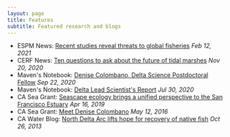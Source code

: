 ```yaml
---
layout: page
title: Features
subtitle: Featured research and blogs
---
```

- ESPM News: [Recent studies reveal threats to global fisheries](https://ourenvironment.berkeley.edu/news/2021/02/two-recent-studies-reveal-threats-global-fisheries) *Feb 12, 2021*
- CERF News: [Ten questions to ask about the future of tidal marshes](https://cerf.memberclicks.net/cesn-november-2020#Article3) *Nov 20, 2020*
- Maven's Notebook: [Denise Colombano, Delta Science Postdoctoral Fellow](https://mavensnotebook.com/cm-expert/denise-colombano/) *Sep 22, 2020*
- Maven's Notebook: [Delta Lead Scientist's Report](https://mavensnotebook.com/2020/07/30/delta-lead-scientist-report-new-research-papers-focus-on-habitat-flow-predation/) *Jul 30, 2020*
- CA Sea Grant: [Seascape ecology brings a unified perspective to the San Francisco Estuary](https://caseagrant.ucsd.edu/blogs/seascape-ecology-brings-a-unified-perspective-to-the-san-francisco-estuary) *Apr 16, 2019*
- CA Sea Grant: [Meet Denise Colombano](https://caseagrant.ucsd.edu/blogs/meet-denise-colombano-delta-science-fellow) *May 12, 2016*
- CA Water Blog: [North Delta Arc lifts hope for recovery of native fish](https://californiawaterblog.com/2013/10/26/north-delta-arc-lifts-hope-for-recovery-of-native-fish/) *Oct 26, 2013*
